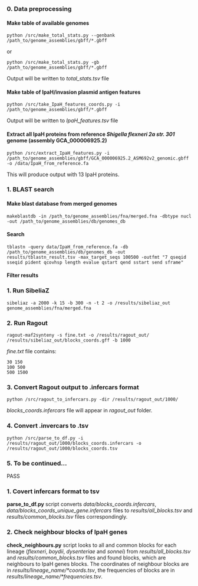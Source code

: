 ### 0. Data preprocessing

#### Make table of available genomes

<pre><code>python /src/make_total_stats.py --genbank /path_to/genome_assemblies/gbff/*.gbff</code></pre> or <pre><code>python /src/make_total_stats.py -gb /path_to/genome_assemblies/gbff/*.gbff</code></pre>

Output will be written to *total_stats.tsv* file

#### Make table of IpaH/invasion plasmid antigen features

<pre><code>python /src/take_IpaH_features_coords.py -i /path_to/genome_assemblies/gbff/*.gbff</code></pre>

Output will be written to *IpaH_features.tsv* file

#### Extract all IpaH proteins from reference *Shigella flexneri 2a str. 301* genome (assembly GCA_000006925.2)

<pre><code>python /src/extract_IpaH_features.py -i /path_to/genome_assemblies/gbff/GCA_000006925.2_ASM692v2_genomic.gbff -o /data/IpaH_from_reference.fa</code></pre>

This will produce output with 13 IpaH proteins.

### 1. BLAST search

#### Make blast database from merged genomes

<pre><code>makeblastdb -in /path_to/genome_assemblies/fna/merged.fna -dbtype nucl -out /path_to/genome_assemblies/db/genomes_db</code></pre>

#### Search

<pre><code>tblastn -query data/IpaH_from_reference.fa -db /path_to/genome_assemblies/db/genomes_db -out results/tblastn_result.tsv -max_target_seqs 100500 -outfmt "7 qseqid sseqid pident qcovhsp length evalue qstart qend sstart send sframe"</code></pre>

#### Filter results



### 1. Run SibeliaZ

<pre><code>sibeliaz -a 2000 -k 15 -b 300 -n -t 2 -o /results/sibeliaz_out genome_assemblies/fna/merged.fna</code></pre>

### 2. Run Ragout

<pre><code>ragout-maf2synteny -s fine.txt -o /results/ragout_out/ /results/sibeliaz_out/blocks_coords.gff -b 1000</code></pre>

*fine.txt* file contains:

<pre><code>30 150
100 500
500 1500
</code></pre>

### 3. Convert Ragout output to .infercars format

<pre><code>python /src/ragout_to_infercars.py -dir /results/ragout_out/1000/</code></pre>

*blocks_coords.infercars* file will appear in *ragout_out* folder.

### 4. Convert .invercars to .tsv

<pre><code>python /src/parse_to_df.py -i /results/ragout_out/1000/blocks_coords.infercars -o /results/ragout_out/1000/blocks_coords.tsv</code></pre>

### 5. To be continued...







PASS

### 1. Covert infercars format to tsv

**parse_to_df.py** script converts _data/blocks_coords.infercars_, _data/blocks_coords_unique_gene.infercars_ files to _results/all_blocks.tsv_ and _results/common_blocks.tsv_ files correspondingly.

### 2. Check neighbour blocks of IpaH genes

**check_neighbours.py** script looks to all and common blocks for each lineage (_flexneri_, _boydii_, _dysenteriae_ and _sonnei_) from _results/all_blocks.tsv_ and _results/common_blocks.tsv_ files and found blocks, which are neighbours to IpaH genes blocks. The coordinates of neighbour blocks are in _results/lineage_name/*coords.tsv_, the frequencies of blocks are in _results/lineage_name/*frequencies.tsv_.


